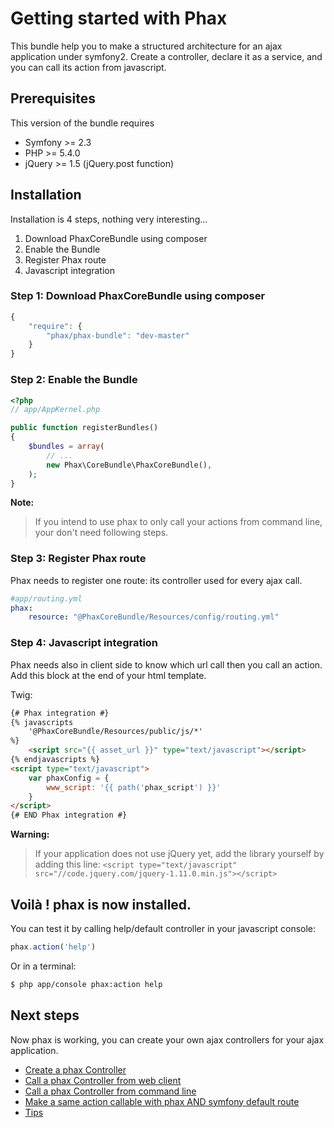Getting started with Phax
=========================

This bundle help you to make a structured architecture for an ajax application under symfony2.
Create a controller, declare it as a service, and you can call its action from javascript.

## Prerequisites

This version of the bundle requires

- Symfony >= 2.3
- PHP >= 5.4.0
- jQuery >= 1.5 (jQuery.post function)


## Installation

Installation is 4 steps, nothing very interesting...

1. Download PhaxCoreBundle using composer
2. Enable the Bundle
3. Register Phax route
4. Javascript integration

### Step 1: Download PhaxCoreBundle using composer

```js
{
    "require": {
        "phax/phax-bundle": "dev-master"
    }
}
```


### Step 2: Enable the Bundle

``` php
<?php
// app/AppKernel.php

public function registerBundles()
{
    $bundles = array(
        // ...
        new Phax\CoreBundle\PhaxCoreBundle(),
    );
}
```

**Note:**

> If you intend to use phax to only call your actions from command line,
> your don't need following steps.


### Step 3: Register Phax route

Phax needs to register one route: its controller used for every ajax call.

``` yml
#app/routing.yml
phax:
    resource: "@PhaxCoreBundle/Resources/config/routing.yml"
```


### Step 4: Javascript integration

Phax needs also in client side to know which url call then you call an action.
Add this block at the end of your html template.

Twig:

``` html
{# Phax integration #}
{% javascripts
    '@PhaxCoreBundle/Resources/public/js/*'
%}
    <script src="{{ asset_url }}" type="text/javascript"></script>
{% endjavascripts %}
<script type="text/javascript">
    var phaxConfig = {
        www_script: '{{ path('phax_script') }}'
    }
</script>
{# END Phax integration #}
```

**Warning:**

> If your application does not use jQuery yet, add the library yourself by adding this line:
> `<script type="text/javascript" src="//code.jquery.com/jquery-1.11.0.min.js"></script>`


## Voilà ! phax is now installed.

You can test it by calling help/default controller in your javascript console:

``` javascript
phax.action('help')
```

Or in a terminal:

``` bash
$ php app/console phax:action help
```


## Next steps

Now phax is working, you can create your own ajax controllers for your ajax application.

- [Create a phax Controller](1_createPhaxController.md)
- [Call a phax Controller from web client](2_callControllerWeb.md)
- [Call a phax Controller from command line](3_callControllerCli.md)
- [Make a same action callable with phax AND symfony default route](4_multiController.md)
- [Tips](5_tips.md)


